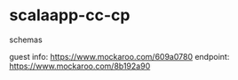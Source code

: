# scalaapp-cc-cp

schemas 

guest info: https://www.mockaroo.com/609a0780
endpoint: https://www.mockaroo.com/8b192a90
